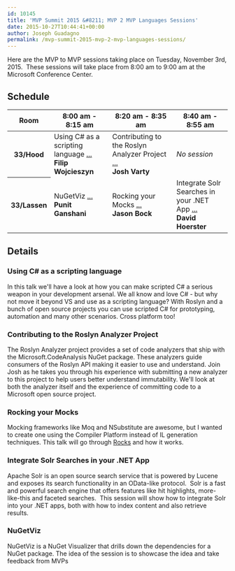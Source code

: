 ```yaml
---
id: 10145
title: 'MVP Summit 2015 &#8211; MVP 2 MVP Languages Sessions'
date: 2015-10-27T10:44:41+00:00
author: Joseph Guadagno
permalink: /mvp-summit-2015-mvp-2-mvp-languages-sessions/
---
```

Here are the MVP to MVP sessions taking place on Tuesday, November 3rd, 2015. &nbsp;These sessions will take place from 8:00 am to 9:00 am at the Microsoft Conference Center.
<h2>Schedule</h2>
<table class="table table-striped table-border">
  <thead>
  <tr>
    <th>Room</th>
    <th>8:00 am - 8:15 am</th>
    <th>8:20 am - 8:35 am</th>
    <th>8:40 am - 8:55 am</th>
  </tr>
  </thead>
  <tbody>
  <tr>
    <th scope="row">33/Hood</th>
    <td>Using C# as a scripting language <a href="#csharp">...</a><br /><strong>Filip Wojcieszyn</strong></td>
    <td>Contributing to the Roslyn Analyzer Project <a href="#roslyn">...</a><br /><strong>Josh Varty</strong></td>
    <td><i>No session</i></td>
  </tr>
  <tr>
    <th scope="row">33/Lassen</th>
    <td>NuGetViz <a href="#nuget">...</a><br /><strong>Punit Ganshani</strong></td>
    <td>Rocking your Mocks <a href="#mocks">...</a><br /><strong>Jason Bock</strong></td>
    <td>Integrate Solr Searches in your .NET App <a href="#solr">...</a><br /><strong>David Hoerster</strong></td>
  </tr>
  </tbody>
</table>
<h2>Details</h2>
<h3><a name="csharp"></a>Using C# as a scripting language</h3>
<p>In this talk we'll have a look at how you can make scripted C# a serious weapon in your development arsenal. We all know and love C# - but why not move it beyond VS and use as a scripting language? With Roslyn and a bunch of open source projects you can use scripted C# for prototyping, automation and many other scenarios. Cross platform too!</p>
<h3><a name="roslyn"></a>Contributing to the Roslyn Analyzer Project</h3>
<p>The Roslyn Analyzer project provides a set of code analyzers that ship with the Microsoft.CodeAnalysis NuGet package. These analyzers guide consumers of the Roslyn API making it easier to use and understand. Join Josh as he takes you through his experience with submitting a new analyzer to this project to help users better understand immutability. We'll look at both the analyzer itself and the experience of committing code to a Microsoft open source project.</p>
<h3><a name="mocks"></a>Rocking your Mocks</h3>
<p>Mocking frameworks like Moq and NSubstitute are awesome, but I wanted to create one using the Compiler Platform instead of IL generation techniques. This talk will go through <a href="https://github.com/jasonbock/rocks">Rocks</a> and how it works.</p>
<h3><a name="solr"></a>Integrate Solr Searches in your .NET App</h3>
<p>Apache Solr is an open source search service that is powered by Lucene and exposes its search functionality in an OData-like protocol. &nbsp;Solr is a fast and powerful search engine that offers features like hit highlights, more-like-this and faceted searches. &nbsp;This session will show how to integrate Solr into your .NET apps, both with how to index content and also retrieve results.</p>
<h3><a name="nuget"></a>NuGetViz</h3>
<p>NuGetViz is a NuGet Visualizer that drills down the dependencies for a NuGet package. The idea of the session is to showcase the idea and take feedback from MVPs</p>
